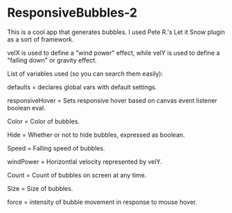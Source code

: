# ResponsiveBubbles-2
This is a cool app that generates bubbles. I used Pete R.'s Let it Snow plugin as
a sort of framework.

velX is used to define a "wind power" effect, while velY is used to define a "falling down" or gravity effect.

List of variables used (so you can search them easily):

defaults = declares global vars with default settings.

responsiveHover = Sets responsive hover based on canvas event listener boolean eval.

Color = Color of bubbles.

Hide = Whether or not to hide bubbles, expressed as boolean.

Speed = Falling speed of bubbles.

windPower = Horizontlal velocity represented by velY.

Count = Count of bubbles on screen at any time.

Size = Size of bubbles.

force = intensity of bubble movement in response to mouse hover.
